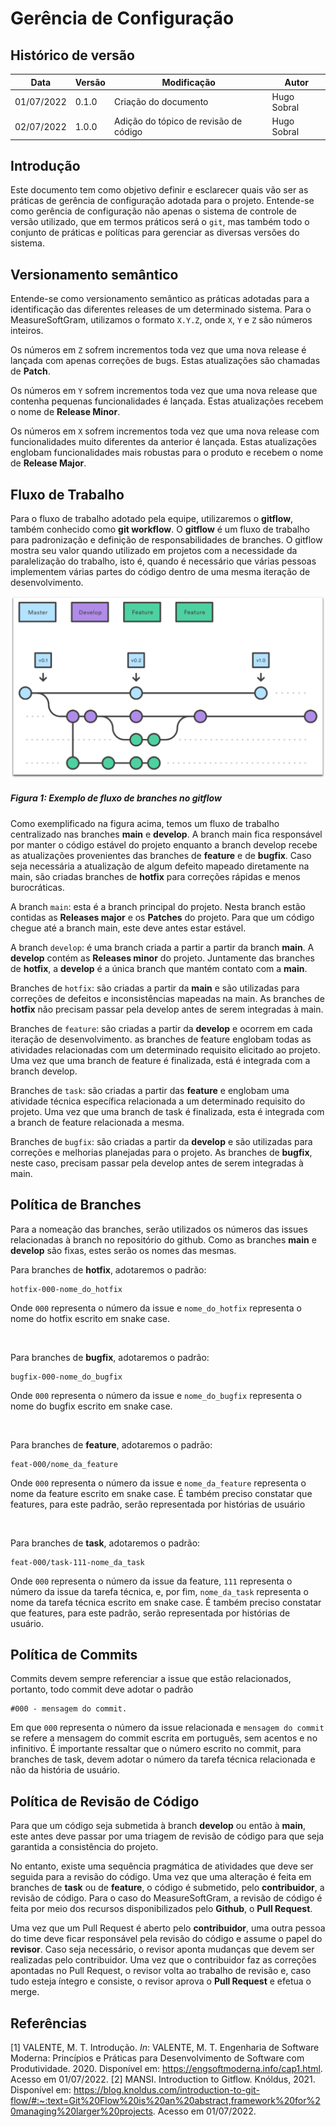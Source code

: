 # Gerência de Configuração
## Histórico de versão
| Data | Versão | Modificação | Autor |
| ---- | ------ | ----------- | ----- |
| 01/07/2022 | 0.1.0 | Criação do documento | Hugo Sobral |
| 02/07/2022 | 1.0.0 | Adição do tópico de revisão de código | Hugo Sobral |

## Introdução
Este documento tem como objetivo definir e esclarecer quais vão ser as práticas de gerência de configuração adotada para o projeto. Entende-se como gerência de configuração não apenas o sistema de controle de versão utilizado, que em termos práticos será o ```git```, mas também todo o conjunto de práticas e políticas para gerenciar as diversas versões do sistema.

## Versionamento semântico
Entende-se como versionamento semântico as práticas adotadas para a identificação das diferentes releases de um determinado sistema. Para o MeasureSoftGram, utilizamos o formato ```X.Y.Z```, onde ```X```, ```Y``` e ```Z``` são números inteiros.

Os números em ```Z``` sofrem incrementos toda vez que uma nova release é lançada com apenas correções de bugs. Estas atualizações são chamadas de **Patch**.

Os números em ```Y``` sofrem incrementos toda vez que uma nova release que contenha pequenas funcionalidades é lançada. Estas atualizações recebem o nome de **Release Minor**.

Os números em ```X``` sofrem incrementos toda vez que uma nova release com funcionalidades muito diferentes da anterior é lançada. Estas atualizações englobam funcionalidades mais robustas para o produto e recebem o nome de **Release Major**.


## Fluxo de Trabalho
Para o fluxo de trabalho adotado pela equipe, utilizaremos o **gitflow**, também conhecido como **git workflow**. O **gitflow** é um fluxo de trabalho para padronização e definição de responsabilidades de branches. O gitflow mostra seu valor quando utilizado em projetos com a necessidade da paralelização do trabalho, isto é, quando é necessário que várias pessoas implementem várias partes do código dentro de uma mesma iteração de desenvolvimento.

![Gitflow](../assets/images/gitflow-feature-develop.png)
##### Figura 1: Exemplo de fluxo de branches no gitflow

Como exemplificado na figura acima, temos um fluxo de trabalho centralizado nas branches **main** e **develop**. A branch main fica responsável por manter o código estável do projeto enquanto a branch develop recebe as atualizações provenientes das branches de **feature** e de **bugfix**. Caso seja necessária a atualização de algum defeito mapeado diretamente na main, são criadas branches de **hotfix** para correções rápidas e menos burocráticas.

A branch ```main```: esta é a branch principal do projeto. Nesta branch estão contidas as **Releases major** e os **Patches** do projeto. Para que um código chegue até a branch main, este deve antes estar estável.

A branch ```develop```: é uma branch criada a partir a partir da branch **main**. A **develop** contém as **Releases minor** do projeto. Juntamente das branches de **hotfix**, a **develop** é a única branch que mantém contato com a **main**.

Branches de ```hotfix```: são criadas a partir da **main** e são utilizadas para correções de defeitos e inconsistências mapeadas na main. As branches de **hotfix** não precisam passar pela develop antes de serem integradas à main.

Branches de ```feature```: são criadas a partir da **develop** e ocorrem em cada iteração de desenvolvimento. as branches de feature englobam todas as atividades relacionadas com um determinado requisito elicitado ao projeto. Uma vez que uma branch de feature é finalizada, está é integrada com a branch develop.

Branches de ```task```: são criadas a partir das **feature** e englobam uma atividade técnica específica relacionada a um determinado requisito do projeto. Uma vez que uma branch de task é finalizada, esta é integrada com a branch de feature relacionada a mesma.

Branches de ```bugfix```: são criadas a partir da **develop** e são utilizadas para correções e melhorias planejadas para o projeto. As branches de **bugfix**, neste caso, precisam passar pela develop antes de serem integradas à main.

## Política de Branches
Para a nomeação das branches, serão utilizados os números das issues relacionadas à branch no repositório do github. Como as branches **main** e **develop** são fixas, estes serão os nomes das mesmas.

Para branches de **hotfix**, adotaremos o padrão:
```
hotfix-000-nome_do_hotfix
```
Onde ```000``` representa o número da issue e ```nome_do_hotfix``` representa o nome do hotfix escrito em snake case.

<br/>

Para branches de **bugfix**, adotaremos o padrão:
```
bugfix-000-nome_do_bugfix
```
Onde ```000``` representa o número da issue e ```nome_do_bugfix``` representa o nome do bugfix escrito em snake case.

<br/>

Para branches de **feature**, adotaremos o padrão:
```
feat-000/nome_da_feature
```
Onde ```000``` representa o número da issue e ```nome_da_feature``` representa o nome da feature escrito em snake case. É também preciso constatar que features, para este padrão, serão representada por histórias de usuário

<br/>

Para branches de **task**, adotaremos o padrão:
```
feat-000/task-111-nome_da_task
```
Onde ```000``` representa o número da issue da feature, ```111``` representa o número da issue da tarefa técnica, e, por fim, ```nome_da_task``` representa o nome da tarefa técnica escrito em snake case. É também preciso constatar que features, para este padrão, serão representada por histórias de usuário.

## Política de Commits
Commits devem sempre referenciar a issue que estão relacionados, portanto, todo commit deve adotar o padrão
```
#000 - mensagem do commit.
```
Em que ```000``` representa o número da issue relacionada e ```mensagem do commit``` se refere a mensagem do commit escrita em português, sem acentos e no infinitivo. É importante ressaltar que o número escrito no commit, para branches de task, devem adotar o número da tarefa técnica relacionada e não da história de usuário.

## Política de Revisão de Código
Para que um código seja submetida à branch **develop** ou então à **main**, este antes deve passar por uma triagem de revisão de código para que seja garantida a consistência do projeto.

No entanto, existe uma sequência pragmática de atividades que deve ser seguida para a revisão do código. Uma vez que uma alteração é feita em branches de **task** ou de **feature**, o código é submetido, pelo **contribuidor**, a revisão de código. Para o caso do MeasureSoftGram, a revisão de código é feita por meio dos recursos disponibilizados pelo **Github**, o **Pull Request**.

Uma vez que um Pull Request é aberto pelo **contribuidor**, uma outra pessoa do time deve ficar responsável pela revisão do código e assume o papel do **revisor**. Caso seja necessário, o revisor aponta mudanças que devem ser realizadas pelo contribuidor. Uma vez que o contribuidor faz as correções apontadas no Pull Request, o revisor volta ao trabalho de revisão e, caso tudo esteja íntegro e consiste, o revisor aprova o **Pull Request** e efetua o merge.

## Referências
[1] VALENTE, M. T. Introdução. *In*: VALENTE, M. T. Engenharia de Software Moderna: Princípios e Práticas para Desenvolvimento de Software com Produtividade. 2020. Disponível em: https://engsoftmoderna.info/cap1.html. Acesso em 01/07/2022.
[2] MANSI. Introduction to Gitflow. Knóldus, 2021. Disponível em: https://blog.knoldus.com/introduction-to-git-flow/#:~:text=Git%20Flow%20is%20an%20abstract,framework%20for%20managing%20larger%20projects. Acesso em 01/07/2022.